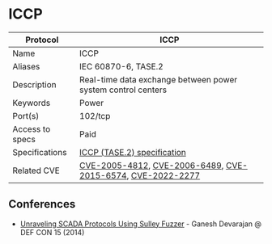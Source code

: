 # ICCP

| Protocol | ICCP |
|---|---|
| Name | ICCP |
| Aliases | IEC 60870-6, TASE.2 |
| Description | Real-time data exchange between power system control centers |
| Keywords | Power |
| Port(s) | 102/tcp |
| Access to specs | Paid |
| Specifications | [ICCP (TASE.2) specification](https://webstore.iec.ch/publication/3760) |
| Related CVE | [CVE-2005-4812](https://nvd.nist.gov/vuln/detail/CVE-2005-4812), [CVE-2006-6489](https://nvd.nist.gov/vuln/detail/CVE-2006-6489), [CVE-2015-6574](https://nvd.nist.gov/vuln/detail/CVE-2015-6574), [CVE-2022-2277](https://nvd.nist.gov/vuln/detail/CVE-2022-2277) |

## Conferences
- [Unraveling SCADA Protocols Using Sulley Fuzzer](https://www.youtube.com/watch?v=UUta_Ord8GI) - Ganesh Devarajan @ DEF CON 15 (2014)
